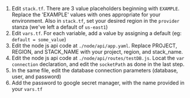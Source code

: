 1. Edit `stack.tf`. There are 3 value placeholders beginning with `EXAMPLE`. Replace the 'EXAMPLE' values with ones appropriate for your environment. Also in `stack.tf`, set your desired region in the `provider` stanza (we've left a default of `us-east1`)
2. Edit `vars.tf`. For each variable, add a value by assigning a default (eg: `default = some_value`)
3. Edit the node js api code at `./node/api/app.yaml`. Replace PROJECT, REGION, and STACK_NAME with your project, region, and stack_name.
4. Edit the node js api code at `./node/api/routes/testDB.js`. Locat the `var connection` declaration, and edit the `socketPath` as done in the last step.
5. In the same file, edit the database connection parameters (database, user, and password)
6. Add the password to google secret manager, with the name provided in your `vars.tf`
